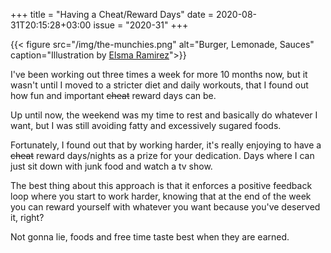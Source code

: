 +++
title       = "Having a Cheat/Reward Days"
date        = 2020-08-31T20:15:28+03:00
issue       = "2020-31"
+++

{{< figure src="/img/the-munchies.png" alt="Burger, Lemonade, Sauces" caption="Illustration by [Elsma Ramirez](https://blush.design/artists/elsma-ramirez)">}}

I've been working out three times a week for more 10 months now, but it wasn't until I moved to a stricter diet and daily workouts, that I found out how fun and important ~~cheat~~ reward days can be.

Up until now, the weekend was my time to rest and basically do whatever I want, but I was still avoiding fatty and excessively sugared foods.

Fortunately, I found out that by working harder, it's really enjoying to have a ~~cheat~~ reward days/nights as a prize for your dedication. Days where I can just sit down with junk food and watch a tv show.

The best thing about this approach is that it enforces a positive feedback loop where you start to work harder, knowing that at the end of the week you can reward yourself with whatever you want because you've deserved it, right?

Not gonna lie, foods and free time taste best when they are earned.